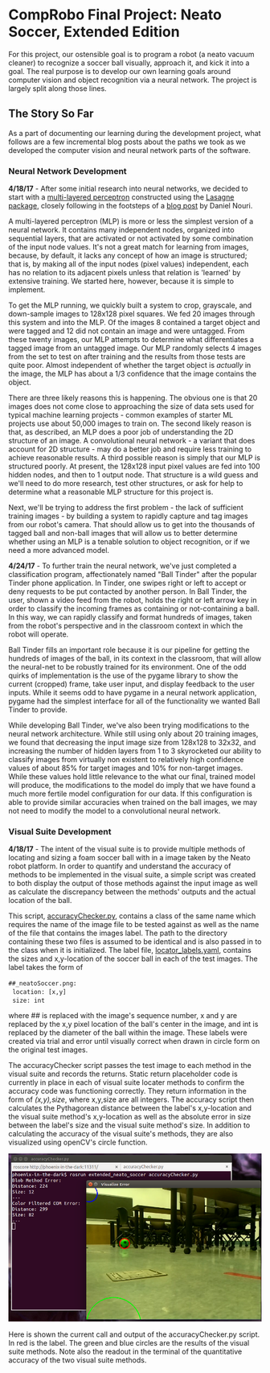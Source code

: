 # CompRobo Final Project: Neato Soccer, Extended Edition
For this project, our ostensible goal is to program a robot (a neato vacuum cleaner) to recognize a soccer ball visually, approach it, and kick it into a goal. The real purpose is to develop our own learning goals around computer vision and object recognition via a neural network. The project is largely split along those lines.

## The Story So Far
As a part of documenting our learning during the development project, what follows are a few incremental blog posts about the paths we took as we developed the computer vision and neural network parts of the software.

### Neural Network Development

**4/18/17** - After some initial research into neural networks, we decided to start with a [multi-layered perceptron](https://en.wikipedia.org/wiki/Multilayer_perceptron) constructed using the [Lasagne package](https://github.com/Lasagne/Lasagne), closely following in the footsteps of a [blog post](http://danielnouri.org/notes/2014/12/17/using-convolutional-neural-nets-to-detect-facial-keypoints-tutorial/) by Daniel Nouri.

A multi-layered perceptron (MLP) is more or less the simplest version of a neural network. It contains many independent nodes, organized into sequential layers, that are activated or not activated by some combination of the input node values. It's not a great match for learning from images, because, by default, it lacks any concept of how an image is structured; that is, by making all of the input nodes (pixel values) independent, each has no relation to its adjacent pixels unless that relation is 'learned' by extensive training. We started here, however, because it is simple to implement.

To get the MLP running, we quickly built a system to crop, grayscale, and down-sample images to 128x128 pixel squares. We fed 20 images through this system and into the MLP. Of the images 8 contained a target object and were tagged and 12 did not contain an image and were untagged. From these twenty images, our MLP attempts to determine what differentiates a tagged image from an untagged image. Our MLP randomly selects 4 images from the set to test on after training and the results from those tests are quite poor. Almost independent of whether the target object is *actually* in the image, the MLP has about a 1/3 confidence that the image contains the object.

There are three likely reasons this is happening. The obvious one is that 20 images does not come close to approaching the size of data sets used for typical machine learning projects - common examples of starter ML projects use about 50,000 images to train on. The second likely reason is that, as described, an MLP does a poor job of understanding the 2D structure of an image. A convolutional neural network - a variant that does account for 2D structure - may do a better job and require less training to achieve reasonable results. A third possible reason is simply that our MLP is structured poorly. At present, the 128x128 input pixel values are fed into 100 hidden nodes, and then to 1 output node. That structure is a wild guess and we'll need to do more research, test other structures, or ask for help to determine what a reasonable MLP structure for this project is.

Next, we'll be trying to address the first problem - the lack of sufficient training images - by building a system to rapidly capture and tag images from our robot's camera. That should allow us to get into the thousands of tagged ball and non-ball images that will allow us to better determine whether using an MLP is a tenable solution to object recognition, or if we need a more advanced model.

**4/24/17** - To further train the neural network, we've just completed a classification program, affectionately named "Ball Tinder" after the popular Tinder phone application. In Tinder, one swipes right or left to accept or deny requests to be put contacted by another person. In Ball Tinder, the user, shown a video feed from the robot, holds the right or left arrow key in order to classify the incoming frames as containing or not-containing a ball. In this way, we can rapidly classify and format hundreds of images, taken from the robot's perspective and in the classroom context in which the robot will operate.

Ball Tinder fills an important role because it is our pipeline for getting the hundreds of images of the ball, in its context in the classroom, that will allow the neural-net to be robustly trained for its environment. One of the odd quirks of implementation is the use of the pygame library to show the current (cropped) frame, take user input, and display feedback to the user inputs. While it seems odd to have pygame in a neural network application, pygame had the simplest interface for all of the functionality we wanted Ball Tinder to provide.

While developing Ball Tinder, we've also been trying modifications to the neural network architecture. While still using only about 20 training images, we found that decreasing the input image size from 128x128 to 32x32, and increasing the number of hidden layers from 1 to 3 skyrocketed our ability to classify images from virtually non existent to relatively high confidence values of about 85% for target images and 10% for non-target images. While these values hold little relevance to the what our final, trained model will produce, the modifications to the model do imply that we have found a much more fertile model configuration for our data. If this configuration is able to provide similar accuracies when trained on the ball images, we may not need to modify the model to a convolutional neural network.

### Visual Suite Development

**4/18/17** - The intent of the visual suite is to provide multiple methods of locating and sizing a foam soccer ball with in a image taken by the Neato robot platform. In order to quantify and understand the accuracy of methods to be implemented in the visual suite, a simple script was created to both display the output of those methods against the input image as well as calculate the discrepancy between the methods' outputs and the actual location of the ball.

This script, [accuracyChecker.py](scripts/accuracyChecker.py), contains a class of the same name which requires the name of the image file to be tested against as well as the name of the file that contains the images label. The path to the directory containing these two files is assumed to be identical and is also passed in to the class when it is initialized. The label file, [locator_labels.yaml](images/locator_labels.yaml), contains the sizes and x,y-location of the soccer ball in each of the test images. The label takes the form of 

`##_neatoSoccer.png:`<br>
&nbsp;&nbsp;`location: [x,y]`<br> 
&nbsp;&nbsp;`size: int`

where ## is replaced with the image's sequence number, x and y are replaced by the x,y pixel location of the ball's center in the image, and int is replaced by the diameter of the ball within the image. These labels were created via trial and error until visually correct when drawn in circle form on the original test images. 

The accuracyChecker script passes the test image to each method in the visual suite and records the returns.  Static return placeholder code is currently in place in each of visual suite locater methods to confirm the accuracy code was functioning correctly. They return information in the form of *(x,y),size*, where x,y,size are all integers. The accuracy script then calculates the Pythagorean distance between the label's x,y-location and the visual suite method's x,y-location as well as the absolute error in size between the label's size and the visual suite method's size. In addition to calculating the accuracy of the visual suite's methods, they are also visualized using openCV's circle function. 

![documentation/accuracyChecker_lbl.png](documentation/accuracyChecker_labelled.png) 

Here is shown the current call and output of the accuracyChecker.py script. In red is the label. The green and blue circles are the results of the visual suite methods. Note also the readout in the terminal of the quantitative accuracy of the two visual suite methods.  


